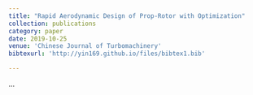 ```yaml
---
title: "Rapid Aerodynamic Design of Prop-Rotor with Optimization"
collection: publications
category: paper
date: 2019-10-25
venue: 'Chinese Journal of Turbomachinery'
bibtexurl: 'http://yin169.github.io/files/bibtex1.bib'

---
```


...
